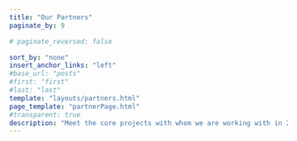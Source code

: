 ```yaml
---
title: "Our Partners"
paginate_by: 9

# paginate_reversed: false

sort_by: "none"
insert_anchor_links: "left"
#base_url: "posts"
#first: "first"
#last: "last"
template: "layouts/partners.html"
page_template: "partnerPage.html"
#transparent: true
description: "Meet the core projects with whom we are working with in 2024 to drive utilization of the ThreeFold Grid. In 2024 we will reach back out to partners with whom we have previously signed a Memorandum of Understanding and update accordingly."
---
```

